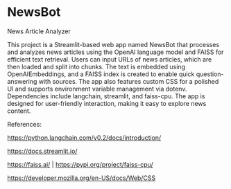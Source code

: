 # NewsBot
News Article Analyzer



This project is a Streamlit-based web app named NewsBot that processes and analyzes news articles using the OpenAI language model and FAISS for efficient text retrieval. Users can input URLs of news articles, which are then loaded and split into chunks. The text is embedded using OpenAIEmbeddings, and a FAISS index is created to enable quick question-answering with sources. The app also features custom CSS for a polished UI and supports environment variable management via dotenv. Dependencies include langchain, streamlit, and faiss-cpu. The app is designed for user-friendly interaction, making it easy to explore news content.

References:

https://python.langchain.com/v0.2/docs/introduction/

https://docs.streamlit.io/

https://faiss.ai/ | https://pypi.org/project/faiss-cpu/ 

https://developer.mozilla.org/en-US/docs/Web/CSS

